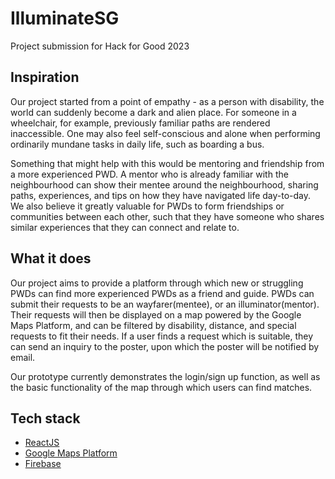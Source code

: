 # IlluminateSG
Project submission for Hack for Good 2023

## Inspiration

Our project started from a point of empathy - as a person with disability, the world can suddenly become a dark and alien place. For someone in a wheelchair, for example, previously familiar paths are rendered inaccessible. One may also feel self-conscious and alone when performing ordinarily mundane tasks in daily life, such as boarding a bus. 

Something that might help with this would be mentoring and friendship from a more experienced PWD. A mentor who is already familiar with the neighbourhood can show their mentee around the neighbourhood, sharing paths, experiences, and tips on how they have navigated life day-to-day. We also believe it greatly valuable for PWDs to form friendships or communities between each other, such that they have someone who shares similar experiences that they can connect and relate to.

## What it does

Our project aims to provide a platform through which new or struggling PWDs can find more experienced PWDs as a friend and guide. PWDs can submit their requests to be an wayfarer(mentee), or an illuminator(mentor). Their requests will then be displayed on a map powered by the Google Maps Platform, and can be filtered by disability, distance, and special requests to fit their needs. If a user finds a request which is suitable, they can send an inquiry to the poster, upon which the poster will be notified by email.

Our prototype currently demonstrates the login/sign up function, as well as the basic functionality of the map through which users can find matches. 

## Tech stack
* [ReactJS](https://reactjs.org/)
* [Google Maps Platform](https://mapsplatform.google.com/)
* [Firebase](https://firebase.google.com/)
